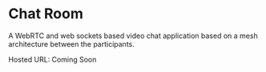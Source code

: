 # Chat Room

A WebRTC and web sockets based video chat application based on a mesh architecture between the participants.

Hosted URL: Coming Soon
